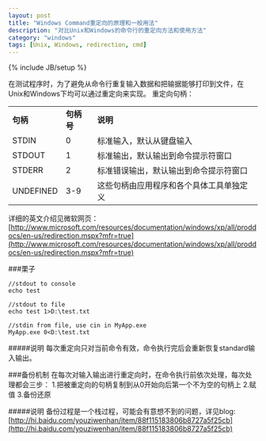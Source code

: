 ```yaml
---
layout: post
title: "Windows Command重定向的原理和一般用法"
description: "对比Unix和Windows的命令行的重定向方法和使用方法"
category: "windows"
tags: [Unix, Windows, redirection, cmd]
---
```

{% include JB/setup %}

在测试程序时，为了避免从命令行重复输入数据和把输据能够打印到文件，在Unix和Windows下均可以通过重定向来实现。
重定向句柄：   

<table class="table table-bordered table-striped table-condensed">
	<tr><td><b>句柄</b></td><td><b>句柄号</b></td><td><b>说明</b></td></tr>
	<tr><td>STDIN</td><td>0</td><td>标准输入，默认从键盘输入</td></tr>
	<tr><td>STDOUT</td><td>1</td><td>标准输出，默认输出到命令提示符窗口</td></tr>
	<tr><td>STDERR</td><td>2</td><td>标准错误输出，默认输出到命令提示符窗口</td></tr>
	<tr><td>UNDEFINED</td><td>3-9</td><td>这些句柄由应用程序和各个具体工具单独定义</td></tr>
</table>

详细的英文介绍见微软网页：   
[http://www.microsoft.com/resources/documentation/windows/xp/all/proddocs/en-us/redirection.mspx?mfr=true](http://www.microsoft.com/resources/documentation/windows/xp/all/proddocs/en-us/redirection.mspx?mfr=true)
   

###栗子

	
	//stdout to console
	echo test
	
	//stdout to file
	echo test 1>D:\test.txt
	
	//stdin from file, use cin in MyApp.exe
	MyApp.exe 0<D:\test.txt
	

#####说明
每次重定向只对当前命令有效，命令执行完后会重新恢复standard输入输出。

###备份机制
在每次对输入输出进行重定向时，在命令执行前依次处理，每次处理都会三步：
1.把被重定向的句柄复制到从0开始向后第一个不为空的句柄上
2.赋值
3.备份还原

#####说明
备份过程是一个栈过程，可能会有意想不到的问题，详见blog:   
[http://hi.baidu.com/youziwenhan/item/88f115183806b8727a5f25cb](http://hi.baidu.com/youziwenhan/item/88f115183806b8727a5f25cb)
